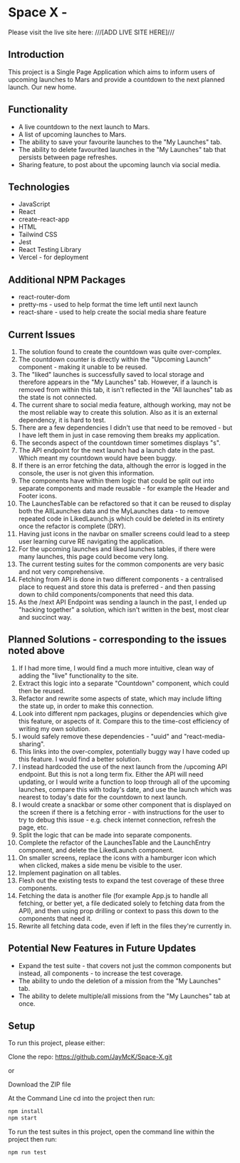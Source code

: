 # Space X -

Please visit the live site here: ///[ADD LIVE SITE HERE]///

## Introduction

This project is a Single Page Application which aims to inform users of upcoming launches to Mars and provide a countdown to the next planned launch. Our new home.

## Functionality

- A live countdown to the next launch to Mars.
- A list of upcoming launches to Mars.
- The ability to save your favourite launches to the "My Launches" tab.
- The ability to delete favourited launches in the "My Launches" tab that persists between page refreshes.
- Sharing feature, to post about the upcoming launch via social media.

## Technologies

- JavaScript
- React
- create-react-app
- HTML
- Tailwind CSS
- Jest
- React Testing Library
- Vercel - for deployment

## Additional NPM Packages

- react-router-dom
- pretty-ms - used to help format the time left until next launch
- react-share - used to help create the social media share feature

## Current Issues

1. The solution found to create the countdown was quite over-complex.
2. The countdown counter is directly within the "Upcoming Launch" component - making it unable to be reused.
3. The "liked" launches is successfully saved to local storage and therefore appears in the "My Launches" tab. However, if a launch is removed from within this tab, it isn't reflected in the "All launches" tab as the state is not connected.
4. The current share to social media feature, although working, may not be the most reliable way to create this solution. Also as it is an external dependency, it is hard to test.
5. There are a few dependencies I didn't use that need to be removed - but I have left them in just in case removing them breaks my application.
6. The seconds aspect of the countdown timer sometimes displays "s".
7. The API endpoint for the next launch had a launch date in the past. Which meant my countdown would have been buggy.
8. If there is an error fetching the data, although the error is logged in the console, the user is not given this information.
9. The components have within them logic that could be split out into separate components and made reusable - for example the Header and Footer icons.
10. The LaunchesTable can be refactored so that it can be reused to display both the AllLaunches data and the MyLaunches data - to remove repeated code in LikedLaunch.js which could be deleted in its entirety once the refactor is complete (DRY).
11. Having just icons in the navbar on smaller screens could lead to a steep user learning curve RE navigating the application.
12. For the upcoming launches and liked launches tables, if there were many launches, this page could become very long.
13. The current testing suites for the common components are very basic and not very comprehensive.
14. Fetching from API is done in two different components - a centralised place to request and store this data is preferred - and then passing down to child components/components that need this data.
15. As the /next API Endpoint was sending a launch in the past, I ended up "hacking together" a solution, which isn't written in the best, most clear and succinct way.

## Planned Solutions - corresponding to the issues noted above

1. If I had more time, I would find a much more intuitive, clean way of adding the "live" functionality to the site.
2. Extract this logic into a separate "Countdown" component, which could then be reused.
3. Refactor and rewrite some aspects of state, which may include lifting the state up, in order to make this connection.
4. Look into different npm packages, plugins or dependencies which give this feature, or aspects of it. Compare this to the time-cost efficiency of writing my own solution.
5. I would safely remove these dependencies - "uuid" and "react-media-sharing".
6. This links into the over-complex, potentially buggy way I have coded up this feature. I would find a better solution.
7. I instead hardcoded the use of the next launch from the /upcoming API endpoint. But this is not a long term fix. Either the API will need updating, or I would write a function to loop through all of the upcoming launches, compare this with today's date, and use the launch which was nearest to today's date for the countdown to next launch.
8. I would create a snackbar or some other component that is displayed on the screen if there is a fetching error - with instructions for the user to try to debug this issue - e.g. check internet connection, refresh the page, etc.
9. Split the logic that can be made into separate components.
10. Complete the refactor of the LaunchesTable and the LaunchEntry component, and delete the LikedLaunch component.
11. On smaller screens, replace the icons with a hamburger icon which when clicked, makes a side menu be visible to the user.
12. Implement pagination on all tables.
13. Flesh out the existing tests to expand the test coverage of these three components.
14. Fetching the data is another file (for example App.js to handle all fetching, or better yet, a file dedicated solely to fetching data from the API), and then using prop drilling or context to pass this down to the components that need it.
15. Rewrite all fetching data code, even if left in the files they're currently in.

## Potential New Features in Future Updates

- Expand the test suite - that covers not just the common components but instead, all components - to increase the test coverage.
- The ability to undo the deletion of a mission from the "My Launches" tab.
- The ability to delete multiple/all missions from the "My Launches" tab at once.

## Setup

To run this project, please either:

Clone the repo: https://github.com/JayMcK/Space-X.git

or

Download the ZIP file

At the Command Line cd into the project then run:

```sh
npm install
npm start
```

To run the test suites in this project, open the command line within the project then run:

```sh
npm run test
```
